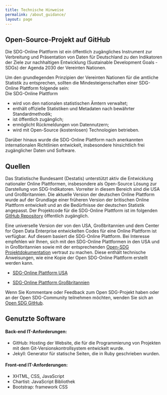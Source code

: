 ```yaml
---
title: Technische Hinweise
permalink: /about_guidance/
layout: page
---
```


## Open-Source-Projekt auf GitHub

Die SDG-Online Plattform ist ein öffentlich zugängliches Instrument zur Verbreitung und Präsentation von Daten für Deutschland zu den Indikatoren der Ziele zur nachhaltigen Entwicklung (Sustainable Development Goals - SDGs) der Agenda 2030 der Vereinten Nationen.

Um den grundlegenden Prinzipien der Vereinten Nationen für die amtliche Statistik zu entsprechen, sollten die Mindesteigenschaften einer SDG-Online Plattform folgende sein: <br>
Die SDG-Online Plattform
- wird von den nationalen statistischen Ämtern verwaltet;
- enthält offizielle Statistiken und Metadaten nach bewährter Standardmethodik;
- ist öffentlich zugänglich;
- ermöglicht Rückmeldungen von Datennutzern;
- wird mit Open-Source (kostenlosen) Technologien betrieben.

Darüber hinaus wurde die SDG-Online Plattform nach anerkannten internationalen Richtlinien entwickelt, insbesondere hinsichtlich frei zugänglicher Daten und Software.


## Quellen

Das Statistische Bundesamt (Destatis) unterstützt aktiv die Entwicklung nationaler Online Plattformen, insbesondere als Open-Source Lösung zur Darstellung von SDG-Indikatoren. Vorreiter in diesem Bereich sind die USA und Großbritannien. Die aktuelle Version der deutschen Online Plattform wurde auf der Grundlage einer früheren Version der britischen Online Plattform entwickelt und an die Bedürfnisse der deutschen Statistik angepasst. Der Projektcode für die SDG-Online Plattform ist im folgenden [GitHub Repository](https://github.com/G205SDGs/sdg-indicators) öffentlich zugänglich.

Eine universelle Version der von den USA, Großbritannien und dem Center for Open Data Enterprise entwickelten Codes für eine Online Plattform ist verfügbar. Auf diesem basiert die SDG-Online Plattform. Bei Interesse empfehlen wir Ihnen, sich mit den SDG-Online Plattformen in den USA und in Großbritannien sowie mit der entsprechenden [Open-SDG Projektdokumentation](https://open-sdg.readthedocs.io/en/latest/) vertraut zu machen. Diese enthält technische Anweisungen, wie eine Kopie der Open SDG-Online Plattform erstellt werden kann.

- [SDG-Online Plattform USA](https://sdg.data.gov/)

- [SDG-Online Plattform Großbritannien](https://sustainabledevelopment-uk.github.io)

Wenn Sie Kommentare oder Feedback zum Open SDG-Projekt haben oder an der Open SDG-Community teilnehmen möchten, wenden Sie sich an [Open SDG GitHub](https://github.com/open-sdg/open-sdg/issues).

## Genutzte Software

#### Back-end IT-Anforderungen:
- GitHub: Hosting der Website, die für die Programmierung von Projekten mit dem Git-Versionskontrollsystem entwickelt wurde.
- Jekyll: Generator für statische Seiten, die in Ruby geschrieben wurden.

#### Front-end IT-Anforderungen:
- XHTML, CSS, JavaScript
- Chartist: JavaScript Bibliothek
- Bootstrap: framework CSS
